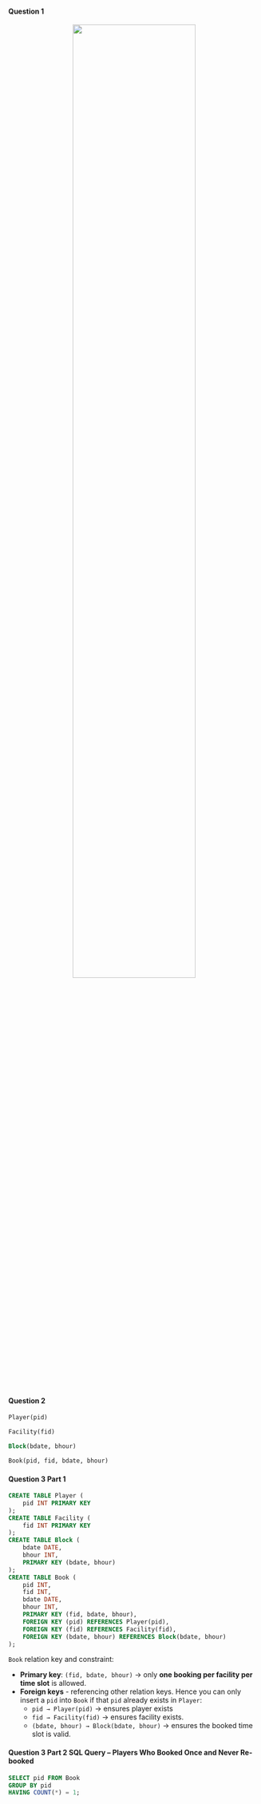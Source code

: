 #### Question 1
<div style= "text-align: center;">
<img src ="Pasted image 20250621131708.png" style ="width: 70%; height: auto;"/>
</div>

#### Question 2
``` sql
Player(pid)

Facility(fid)

Block(bdate, bhour)

Book(pid, fid, bdate, bhour)
```

#### Question 3 Part 1
```SQL
CREATE TABLE Player (
    pid INT PRIMARY KEY
);
CREATE TABLE Facility (
    fid INT PRIMARY KEY
);
CREATE TABLE Block (
    bdate DATE,
    bhour INT,
    PRIMARY KEY (bdate, bhour)
);
CREATE TABLE Book (
    pid INT,
    fid INT,
    bdate DATE,
    bhour INT,
    PRIMARY KEY (fid, bdate, bhour),
    FOREIGN KEY (pid) REFERENCES Player(pid),
    FOREIGN KEY (fid) REFERENCES Facility(fid),
    FOREIGN KEY (bdate, bhour) REFERENCES Block(bdate, bhour)
);
```
`Book` relation key and constraint:
- **Primary key**: `(fid, bdate, bhour)` → only **one booking per facility per time slot** is allowed.
- **Foreign keys** - referencing other relation keys. Hence you can only insert a `pid` into `Book` if that `pid` already exists in `Player`:
    - `pid → Player(pid)` → ensures player exists
    - `fid → Facility(fid)` → ensures facility exists.
    - `(bdate, bhour) → Block(bdate, bhour)` → ensures the booked time slot is valid.
#### Question 3 Part 2 SQL Query – Players Who Booked Once and Never Re-booked
```sql
SELECT pid FROM Book
GROUP BY pid
HAVING COUNT(*) = 1;
```